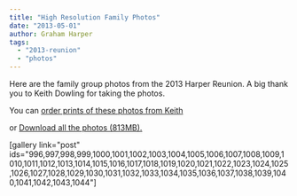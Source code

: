 ```yaml
---
title: "High Resolution Family Photos"
date: "2013-05-01"
author: Graham Harper
tags:
  - "2013-reunion"
  - "photos"
---
```


Here are the family group photos from the 2013 Harper Reunion. A big thank you to Keith Dowling for taking the photos.

You can [order prints of these photos from Keith](http://keithdowlingphotography.zenfolio.com/p351210553)

or [Download all the photos (813MB).](http://harper-family.s3.amazonaws.com/downloads/harper-reunion-2013-family-photos-high-res.zip)

\[gallery link="post" ids="996,997,998,999,1000,1001,1002,1003,1004,1005,1006,1007,1008,1009,1010,1011,1012,1013,1014,1015,1016,1017,1018,1019,1020,1021,1022,1023,1024,1025,1026,1027,1028,1029,1030,1031,1032,1033,1034,1035,1036,1037,1038,1039,1040,1041,1042,1043,1044"\]
